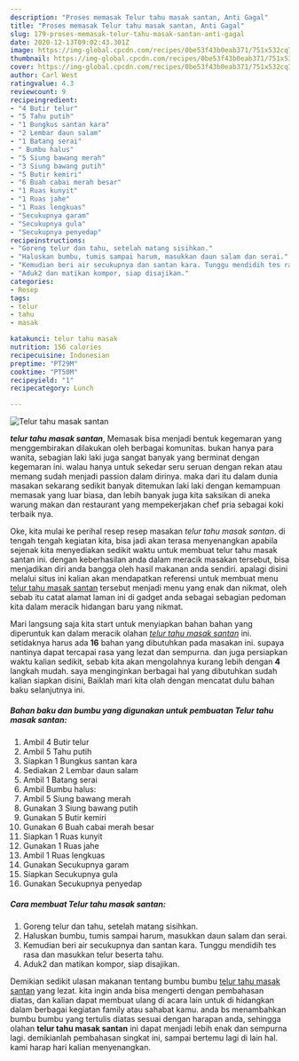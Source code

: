 ```yaml
---
description: "Proses memasak Telur tahu masak santan, Anti Gagal"
title: "Proses memasak Telur tahu masak santan, Anti Gagal"
slug: 179-proses-memasak-telur-tahu-masak-santan-anti-gagal
date: 2020-12-13T09:02:43.301Z
image: https://img-global.cpcdn.com/recipes/0be53f43b0eab371/751x532cq70/telur-tahu-masak-santan-foto-resep-utama.jpg
thumbnail: https://img-global.cpcdn.com/recipes/0be53f43b0eab371/751x532cq70/telur-tahu-masak-santan-foto-resep-utama.jpg
cover: https://img-global.cpcdn.com/recipes/0be53f43b0eab371/751x532cq70/telur-tahu-masak-santan-foto-resep-utama.jpg
author: Carl West
ratingvalue: 4.3
reviewcount: 9
recipeingredient:
- "4 Butir telur"
- "5 Tahu putih"
- "1 Bungkus santan kara"
- "2 Lembar daun salam"
- "1 Batang serai"
- " Bumbu halus"
- "5 Siung bawang merah"
- "3 Siung bawang putih"
- "5 Butir kemiri"
- "6 Buah cabai merah besar"
- "1 Ruas kunyit"
- "1 Ruas jahe"
- "1 Ruas lengkuas"
- "Secukupnya garam"
- "Secukupnya gula"
- "Secukupnya penyedap"
recipeinstructions:
- "Goreng telur dan tahu, setelah matang sisihkan."
- "Haluskan bumbu, tumis sampai harum, masukkan daun salam dan serai."
- "Kemudian beri air secukupnya dan santan kara. Tunggu mendidih tes rasa dan masukkan telur beserta tahu."
- "Aduk2 dan matikan kompor, siap disajikan."
categories:
- Resep
tags:
- telur
- tahu
- masak

katakunci: telur tahu masak 
nutrition: 156 calories
recipecuisine: Indonesian
preptime: "PT29M"
cooktime: "PT50M"
recipeyield: "1"
recipecategory: Lunch

---
```



![Telur tahu masak santan](https://img-global.cpcdn.com/recipes/0be53f43b0eab371/751x532cq70/telur-tahu-masak-santan-foto-resep-utama.jpg)

<b><i>telur tahu masak santan</i></b>, Memasak bisa menjadi bentuk kegemaran yang menggembirakan dilakukan oleh berbagai komunitas. bukan hanya para wanita, sebagian laki laki juga sangat banyak yang berminat dengan kegemaran ini. walau hanya untuk sekedar seru seruan dengan rekan atau memang sudah menjadi passion dalam dirinya. maka dari itu dalam dunia masakan sekarang sedikit banyak ditemukan laki laki dengan kemampuan memasak yang luar biasa, dan lebih banyak juga kita saksikan di aneka warung makan dan restaurant yang mempekerjakan chef pria sebagai koki terbaik nya.



Oke, kita mulai ke perihal resep resep masakan <i>telur tahu masak santan</i>. di tengah tengah kegiatan kita, bisa jadi akan terasa menyenangkan apabila sejenak kita menyediakan sedikit waktu untuk membuat telur tahu masak santan ini. dengan keberhasilan anda dalam meracik masakan tersebut, bisa menjadikan diri anda bangga oleh hasil makanan anda sendiri. apalagi disini melalui situs ini kalian akan mendapatkan referensi untuk membuat menu <u>telur tahu masak santan</u> tersebut menjadi menu yang enak dan nikmat, oleh sebab itu catat alamat laman ini di gadget anda sebagai sebagian pedoman kita dalam meracik hidangan baru yang nikmat.


Mari langsung saja kita start untuk menyiapkan bahan bahan yang diperuntuk kan dalam meracik olahan <u><i>telur tahu masak santan</i></u> ini. setidaknya harus ada <b>16</b> bahan yang dibutuhkan pada masakan ini. supaya nantinya dapat tercapai rasa yang lezat dan sempurna. dan juga persiapkan waktu kalian sedikit, sebab kita akan mengolahnya kurang lebih dengan <b>4</b> langkah mudah. saya menginginkan berbagai hal yang dibutuhkan sudah kalian siapkan disini, Baiklah mari kita olah dengan mencatat dulu bahan baku selanjutnya ini.

<!--inarticleads1-->

##### Bahan baku dan bumbu yang digunakan untuk pembuatan Telur tahu masak santan:

1. Ambil 4 Butir telur
1. Ambil 5 Tahu putih
1. Siapkan 1 Bungkus santan kara
1. Sediakan 2 Lembar daun salam
1. Ambil 1 Batang serai
1. Ambil  Bumbu halus:
1. Ambil 5 Siung bawang merah
1. Gunakan 3 Siung bawang putih
1. Gunakan 5 Butir kemiri
1. Gunakan 6 Buah cabai merah besar
1. Siapkan 1 Ruas kunyit
1. Gunakan 1 Ruas jahe
1. Ambil 1 Ruas lengkuas
1. Gunakan Secukupnya garam
1. Siapkan Secukupnya gula
1. Gunakan Secukupnya penyedap




<!--inarticleads2-->

##### Cara membuat Telur tahu masak santan:

1. Goreng telur dan tahu, setelah matang sisihkan.
1. Haluskan bumbu, tumis sampai harum, masukkan daun salam dan serai.
1. Kemudian beri air secukupnya dan santan kara. Tunggu mendidih tes rasa dan masukkan telur beserta tahu.
1. Aduk2 dan matikan kompor, siap disajikan.




Demikian sedikit ulasan makanan tentang bumbu bumbu <u>telur tahu masak santan</u> yang lezat. kita ingin anda bisa mengerti dengan pembahasan diatas, dan kalian dapat membuat ulang di acara lain untuk di hidangkan dalam berbagai kegiatan family atau sahabat kamu. anda bs menambahkan bumbu bumbu yang tertulis diatas sesuai dengan harapan anda, sehingga olahan <b>telur tahu masak santan</b> ini dapat menjadi lebih enak dan sempurna lagi. demikianlah pembahasan singkat ini, sampai bertemu lagi di lain hal. kami harap hari kalian menyenangkan.
